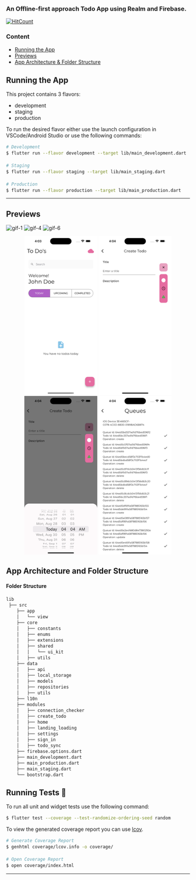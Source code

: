 ### An Offline-first approach Todo App using Realm and Firebase.
[![HitCount](https://hits.dwyl.com/demolaf/todo-offline-first.svg?style=flat-square&show=unique)](http://hits.dwyl.com/demolaf/todo-offline-first)

### Content

* [Running the App](#running-the-app)
* [Previews](#previews)
* [App Architecture & Folder Structure](#app-architecture-and-folder-structure)

## Running the App

This project contains 3 flavors:

- development
- staging
- production

To run the desired flavor either use the launch configuration in VSCode/Android Studio or use the following commands:

```sh
# Development
$ flutter run --flavor development --target lib/main_development.dart

# Staging
$ flutter run --flavor staging --target lib/main_staging.dart

# Production
$ flutter run --flavor production --target lib/main_production.dart
```

---
## Previews

![gif-1](https://github.com/demolaf/todo-offline-first/assets/48495111/4c166ab9-9329-4f40-a854-d2ae72b0d066)
![gif-4](https://github.com/demolaf/todo-offline-first/assets/48495111/69901c14-80c9-4bb1-836a-2d92187e0e35)
![gif-6](https://github.com/demolaf/todo-offline-first/assets/48495111/76706468-c07c-4ec2-921b-3605f2961131)

<p align="center">
<img src="readMeAssets/ss-1.png" width="200"/>
<img src="readMeAssets/ss-2.png" width="200"/>
<img src="readMeAssets/ss-3.png" width="200"/>
<img src="readMeAssets/ss-4.png" width="200"/>
</p>

## App Architecture and Folder Structure

#### Folder Structure

```
lib 
 ├── src
    ├── app
    │   └── view
    ├── core
    │   ├── constants
    │   ├── enums
    │   ├── extensions
    │   ├── shared
    │   │   └── ui_kit
    │   ├── utils
    ├── data
    │   ├── api
    │   ├── local_storage
    │   ├── models
    │   ├── repositories
    │   ├── utils
    ├── l10n
    ├── modules
    │   ├── connection_checker
    │   ├── create_todo
    │   ├── home
    │   ├── landing_loading
    │   ├── settings
    │   ├── sign_in
    │   ├── todo_sync
    ├── firebase.options.dart
    ├── main_development.dart
    ├── main_production.dart
    ├── main_staging.dart
    └── bootstrap.dart
```

## Running Tests 🧪

To run all unit and widget tests use the following command:

```sh
$ flutter test --coverage --test-randomize-ordering-seed random
```

To view the generated coverage report you can use [lcov](https://github.com/linux-test-project/lcov).

```sh
# Generate Coverage Report
$ genhtml coverage/lcov.info -o coverage/

# Open Coverage Report
$ open coverage/index.html
```

---
